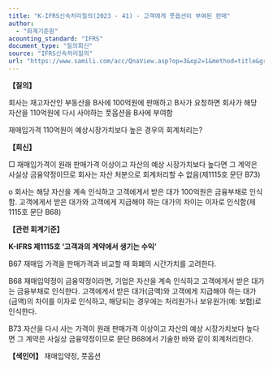 ```yaml
---
title: "K-IFRS신속처리질의(2023 - 41) - 고객에게 풋옵션이 부여된 판매"
author:
  - "회계기준원"
acounting_standard: "IFRS"
document_type: "질의회신"
source: "IFRS신속처리질의"
url: "https://www.samili.com/acc/QnaView.asp?op=3&op2=1&method=title&group=2124-15;1&orgcode=3&searchword=&page=3&code=K%2DIFRS%EC%8B%A0%EC%86%8D%EC%B2%98%EB%A6%AC%EC%A7%88%EC%9D%98%2D41%3A20231130"
---
```

**【질의】**

  

회사는 재고자산인 부동산을 B사에 100억원에 판매하고 B사가 요청하면 회사가 해당 자산을 110억원에 다시 사야하는 풋옵션을 B사에 부여함

  

재매입가격 110억원이 예상시장가치보다 높은 경우의 회계처리는?

  
  

**【회신】**

  

□ 재매입가격이 원래 판매가격 이상이고 자산의 예상 시장가치보다 높다면 그 계약은 사실상 금융약정이므로 회사는 자산 처분으로 회계처리할 수 없음(제1115호 문단 B73)

  

o 회사는 해당 자산을 계속 인식하고 고객에게서 받은 대가 100억원은 금융부채로 인식함. 고객에게서 받은 대가와 고객에게 지급해야 하는 대가의 차이는 이자로 인식함(제1115호 문단 B68)

  
  

**【관련 회계기준】**

  

**K-IFRS 제1115호 ‘고객과의 계약에서 생기는 수익’**

  

B67 재매입 가격을 판매가격과 비교할 때 화폐의 시간가치를 고려한다.

  

B68 재매입약정이 금융약정이라면, 기업은 자산을 계속 인식하고 고객에게서 받은 대가는 금융부채로 인식한다. 고객에게서 받은 대가(금액)와 고객에게 지급해야 하는 대가(금액)의 차이를 이자로 인식하고, 해당되는 경우에는 처리원가나 보유원가(예: 보험)로 인식한다.

  

B73 자산을 다시 사는 가격이 원래 판매가격 이상이고 자산의 예상 시장가치보다 높다면 그 계약은 사실상 금융약정이므로 문단 B68에서 기술한 바와 같이 회계처리한다.

  
  

**【색인어】** 재매입약정, 풋옵션
